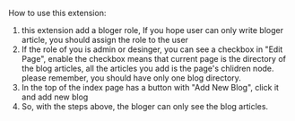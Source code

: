 How to use this extension:

1. this extension add a bloger role, If you hope user can only write bloger article, you should assign the role to the user
2. If the role of you is admin or desinger, you can see a checkbox in "Edit Page", enable the checkbox means that current page is the directory of the blog articles, all the articles you add is the page's chlidren node. please remember, you should have only one blog directory. 
3. In the top of the index page has a button with "Add New Blog", click it and add new blog
4. So, with the steps above, the bloger can only see the blog articles.
